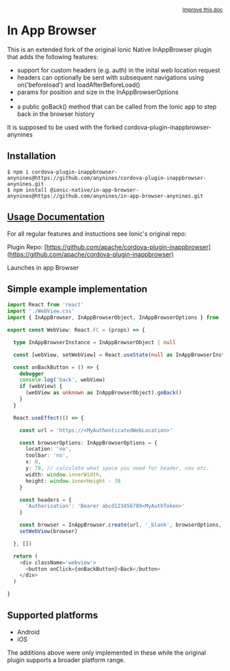 <a style="float:right;font-size:12px;" href="http://github.com/ionic-team/ionic-native/edit/master/src/@ionic-native/plugins/in-app-browser/index.ts#L250">
  Improve this doc
</a>

# In App Browser

This is an extended fork of the original Ionic Native InAppBrowser plugin that adds the following features:
- support for custom headers (e.g. auth) in the inital web location request
- headers can optionally be sent with subsequent navigations using
  on('beforeload') and loadAfterBeforeLoad()
- params for position and size in the InAppBrowserOptions
- 
- a public goBack() method that can be called from the Ionic app to step back in the browser history

It is supposed to be used with the forked cordova-plugin-inappbrowser-anynines

## Installation

```
$ npm i cordova-plugin-inappbrowser-anynines@https://github.com/anynines/cordova-plugin-inappbrowser-anynines.git
$ npm install @ionic-native/in-app-browser-anynines@https://github.com/anynines/in-app-browser-anynines.git
```

## [Usage Documentation](https://ionicframework.com/docs/native/in-app-browser/)

For all regular features and instuctions see Ionic's original repo:

Plugin Repo: [https://github.com/apache/cordova-plugin-inappbrowser](https://github.com/apache/cordova-plugin-inappbrowser)

Launches in app Browser


## Simple example implementation

```typescript
import React from 'react'
import './WebView.css' 
import { InAppBrowser, InAppBrowserObject, InAppBrowserOptions } from '@ionic-native/in-app-browser-anynines'

export const WebView: React.FC = (props) => {

  type InAppBrowserInstance = InAppBrowserObject | null

  const [webView, setWebView] = React.useState(null as InAppBrowserInstance)

  const onBackButton = () => {
    debugger
    console.log('back', webView)
    if (webView) {
      (webView as unknown as InAppBrowserObject).goBack()
    }
  }

  React.useEffect(() => {

    const url = 'https://<MyAuthenticatedWebLocation>'

    const browserOptions: InAppBrowserOptions = {
      location: 'no',
      toolbar: 'no',
      x: 0,
      y: 78, // calculate what space you need for header, nav etc.
      width: window.innerWidth,
      height: window.innerHeight - 78
    }

    const headers = {
      'Authorization': 'Bearer abcd123456789<MyAuthToken>'
    }

    const browser = InAppBrowser.create(url, '_blank', browserOptions, headers)
    setWebView(browser)

  }, [])

  return (
    <div className='webview'>
      <button onClick={onBackButton}>Back</button>
    </div>
  )

}
```

## Supported platforms

- Android
- iOS

The additions above were only implemented in these while the original plugin supports a broader platform range.
  


